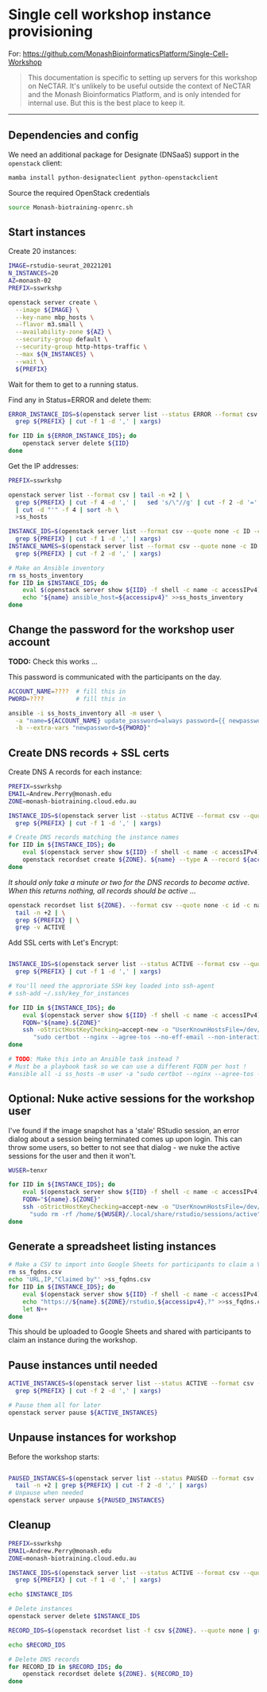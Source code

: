 # Single cell workshop instance provisioning

For: https://github.com/MonashBioinformaticsPlatform/Single-Cell-Workshop

> This documentation is specific to setting up servers for this workshop on NeCTAR.
> It's unlikely to be useful outside the context of NeCTAR and the Monash Bioinformatics Platform, and is only intended for internal use.
> But this is the best place to keep it.

----

## Dependencies and config

We need an additional package for Designate (DNSaaS) support in the `openstack` client:
```bash
mamba install python-designateclient python-openstackclient
```

Source the required OpenStack credentials
```bash
source Monash-biotraining-openrc.sh
```

## Start instances

Create 20 instances:
```bash
IMAGE=rstudio-seurat_20221201
N_INSTANCES=20
AZ=monash-02
PREFIX=sswrkshp

openstack server create \
  --image ${IMAGE} \
  --key-name mbp_hosts \
  --flavor m3.small \
  --availability-zone ${AZ} \
  --security-group default \
  --security-group http-https-traffic \
  --max ${N_INSTANCES} \
  --wait \
  ${PREFIX}
```

Wait for them to get to a running status.

Find any in Status=ERROR and delete them:
```bash
ERROR_INSTANCE_IDS=$(openstack server list --status ERROR --format csv --quote none -c ID -c Name | tail -n +2 | \
  grep ${PREFIX} | cut -f 1 -d ',' | xargs)

for IID in ${ERROR_INSTANCE_IDS}; do
    openstack server delete ${IID}
done
```

Get the IP addresses:
```bash
PREFIX=sswrkshp

openstack server list --format csv | tail -n +2 | \
  grep ${PREFIX} | cut -f 4 -d ',' |   sed 's/\"//g' | cut -f 2 -d '=' | grep . \
  | cut -d "'" -f 4 | sort -h \
  >ss_hosts

INSTANCE_IDS=$(openstack server list --format csv --quote none -c ID -c Name | tail -n +2 | \
  grep ${PREFIX} | cut -f 1 -d ',' | xargs)
INSTANCE_NAMES=$(openstack server list --format csv --quote none -c ID -c Name | tail -n +2 | \
  grep ${PREFIX} | cut -f 2 -d ',' | xargs)

# Make an Ansible inventory
rm ss_hosts_inventory
for IID in $INSTANCE_IDS; do
    eval $(openstack server show ${IID} -f shell -c name -c accessIPv4)
    echo "${name} ansible_host=${accessipv4}" >>ss_hosts_inventory
done
```

## Change the password for the workshop user account
**TODO:** Check this works ...

This password is communicated with the participants on the day.

```bash
ACCOUNT_NAME=????  # fill this in
PWORD=????         # fill this in

ansible -i ss_hosts_inventory all -m user \
  -a "name=${ACCOUNT_NAME} update_password=always password={{ newpassword|password_hash('sha512') }}" \
  -b --extra-vars "newpassword=${PWORD}"
```

## Create DNS records + SSL certs

Create DNS A records for each instance:
```bash
PREFIX=sswrkshp
EMAIL=Andrew.Perry@monash.edu
ZONE=monash-biotraining.cloud.edu.au

INSTANCE_IDS=$(openstack server list --status ACTIVE --format csv --quote none -c ID -c Name | tail -n +2 | \
  grep ${PREFIX} | cut -f 1 -d ',' | xargs)

# Create DNS records matching the instance names
for IID in ${INSTANCE_IDS}; do
    eval $(openstack server show ${IID} -f shell -c name -c accessIPv4)
    openstack recordset create ${ZONE}. ${name} --type A --record ${accessipv4}
done
```

_It should only take a minute or two for the DNS records to become active. When this returns nothing, all records should be active ..._
```bash
openstack recordset list ${ZONE}. --format csv --quote none -c id -c name -c status | \
  tail -n +2 | \
  grep ${PREFIX} | \
  grep -v ACTIVE
```

Add SSL certs with Let's Encrypt:
``` bash

INSTANCE_IDS=$(openstack server list --status ACTIVE --format csv --quote none -c ID -c Name | tail -n +2 | \
  grep ${PREFIX} | cut -f 1 -d ',' | xargs)

# You'll need the approriate SSH key loaded into ssh-agent
# ssh-add ~/.ssh/key_for_instances

for IID in ${INSTANCE_IDS}; do
    eval $(openstack server show ${IID} -f shell -c name -c accessIPv4)
    FQDN="${name}.${ZONE}"
    ssh -oStrictHostKeyChecking=accept-new -o "UserKnownHostsFile=/dev/null" ubuntu@${FQDN} \
       "sudo certbot --nginx --agree-tos --no-eff-email --non-interactive --redirect -d ${FQDN} -m ${EMAIL} --post-hook \"systemctl reload nginx.service\""
done

# TODO: Make this into an Ansible task instead ?
# Must be a playbook task so we can use a different FQDN per host !
#ansible all -i ss_hosts -m user -a "sudo certbot --nginx --agree-tos --no-eff-email --non-interactive --redirect -d ${FQDN} -m ${EMAIL} --post-hook \"systemctl reload nginx.service\"" -u ubuntu --become
```

## Optional: Nuke active sessions for the workshop user
I've found if the image snapshot has a 'stale' RStudio session, an error dialog about a session being terminated comes up upon login.
This can throw some users, so better to not see that dialog - we nuke the active sessions for the user and then it won't.

```bash
WUSER=tenxr

for IID in ${INSTANCE_IDS}; do
    eval $(openstack server show ${IID} -f shell -c name -c accessIPv4)
    FQDN="${name}.${ZONE}"
    ssh -oStrictHostKeyChecking=accept-new -o "UserKnownHostsFile=/dev/null" ubuntu@${FQDN} \ 
      "sudo rm -rf /home/${WUSER}/.local/share/rstudio/sessions/active"
done
```

## Generate a spreadsheet listing instances
```bash
# Make a CSV to import into Google Sheets for participants to claim a VM
rm ss_fqdns.csv
echo 'URL,IP,"Claimed by"' >ss_fqdns.csv
for IID in ${INSTANCE_IDS}; do
    eval $(openstack server show ${IID} -f shell -c name -c accessIPv4)
    echo "https://${name}.${ZONE}/rstudio,${accessipv4},?" >>ss_fqdns.csv
    let N++
done
```

This should be uploaded to Google Sheets and shared with participants to claim an instance during the workshop.

## Pause instances until needed

```bash
ACTIVE_INSTANCES=$(openstack server list --status ACTIVE --format csv --quote none -c ID -c Name | tail -n +2 | \
  grep ${PREFIX} | cut -f 2 -d ',' | xargs)

# Pause them all for later
openstack server pause ${ACTIVE_INSTANCES}
```

## Unpause instances for workshop

Before the workshop starts:
```bash

PAUSED_INSTANCES=$(openstack server list --status PAUSED --format csv --quote none -c ID -c Name | \
  tail -n +2 | grep ${PREFIX} | cut -f 2 -d ',' | xargs)
# Unpause when needed
openstack server unpause ${PAUSED_INSTANCES}
```

## Cleanup
```bash
PREFIX=sswrkshp
EMAIL=Andrew.Perry@monash.edu
ZONE=monash-biotraining.cloud.edu.au

INSTANCE_IDS=$(openstack server list --status ACTIVE --format csv --quote none -c ID -c Name | tail -n +2 | \
  grep ${PREFIX} | cut -f 1 -d ',' | xargs)

echo $INSTANCE_IDS

# Delete instances
openstack server delete $INSTANCE_IDS

RECORD_IDS=$(openstack recordset list -f csv ${ZONE}. --quote none | grep ${PREFIX} | cut -d, -f 1 | xargs)

echo $RECORD_IDS

# Delete DNS records
for RECORD_ID in $RECORD_IDS; do
    openstack recordset delete ${ZONE}. ${RECORD_ID}
done
```
